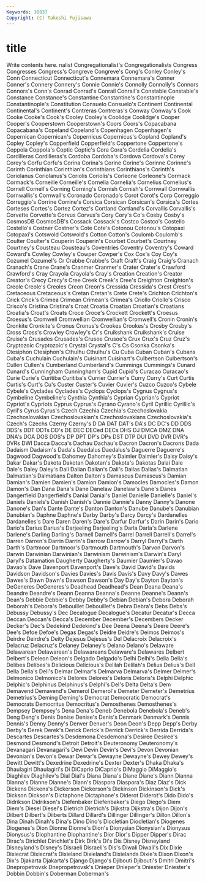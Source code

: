 ```yaml
---
Keywords: 30837 
Copyright: (C) Takeshi Fujisawa
---
```


# title

Write contents here.
nalist Congregationalist's Congregationalists
Congress Congresses Congress's Congreve Congreve's Cong's Conley Conley's Conn Connecticut
Connecticut's Connemara Connemara's Conner Conner's Connery Connery's Connie Connie's Connolly
Connolly's Connors Connors's Conn's Conrad Conrad's Conrail Conrail's Constable Constable's
Constance Constance's Constantine Constantine's Constantinople Constantinople's Constitution Consuelo Consuelo's Continent
Continental Continental's Continent's Contreras Contreras's Conway Conway's Cook Cooke Cooke's
Cook's Cooley Cooley's Coolidge Coolidge's Cooper Cooper's Cooperstown Cooperstown's Coors
Coors's Copacabana Copacabana's Copeland Copeland's Copenhagen Copenhagen's Copernican Copernican's Copernicus
Copernicus's Copland Copland's Copley Copley's Copperfield Copperfield's Coppertone Coppertone's Coppola
Coppola's Coptic Coptic's Cora Cora's Cordelia Cordelia's Cordilleras Cordilleras's Cordoba
Cordoba's Cordova Cordova's Corey Corey's Corfu Corfu's Corina Corina's Corine
Corine's Corinne Corinne's Corinth Corinthian Corinthian's Corinthians Corinthians's Corinth's Coriolanus
Coriolanus's Coriolis Coriolis's Corleone Corleone's Cormack Cormack's Corneille Corneille's Cornelia
Cornelia's Cornelius Cornelius's Cornell Cornell's Corning Corning's Cornish Cornish's Cornwall
Cornwallis Cornwallis's Cornwall's Coronado Coronado's Corot Corot's Corp Correggio Correggio's
Corrine Corrine's Corsica Corsican Corsican's Corsica's Cortes Corteses Cortes's Cortez
Cortez's Cortland Cortland's Corvallis Corvallis's Corvette Corvette's Corvus Corvus's Cory
Cory's Co's Cosby Cosby's CosmosDB CosmosDB's Cossack Cossack's Costco Costco's
Costello Costello's Costner Costner's Cote Cote's Cotonou Cotonou's Cotopaxi Cotopaxi's
Cotswold Cotswold's Cotton Cotton's Coulomb Coulomb's Coulter Coulter's Couperin Couperin's
Courbet Courbet's Courtney Courtney's Cousteau Cousteau's Coventries Coventry Coventry's Coward
Coward's Cowley Cowley's Cowper Cowper's Cox Cox's Coy Coy's Cozumel
Cozumel's Cr Crabbe Crabbe's Craft Craft's Craig Craig's Cranach Cranach's
Crane Crane's Cranmer Cranmer's Crater Crater's Crawford Crawford's Cray Crayola
Crayola's Cray's Creation Creation's Creator Creator's Crecy Crecy's Cree Creek
Creek's Cree's Creighton Creighton's Creole Creole's Creoles Creon Creon's Cressida
Cressida's Crest Crest's Cretaceous Cretaceous's Cretan Cretan's Crete Crete's Crichton
Crichton's Crick Crick's Crimea Crimean Crimean's Crimea's Criollo Criollo's Crisco
Crisco's Cristina Cristina's Croat Croatia Croatian Croatian's Croatians Croatia's Croat's
Croats Croce Croce's Crockett Crockett's Croesus Croesus's Cromwell Cromwellian Cromwellian's
Cromwell's Cronin Cronin's Cronkite Cronkite's Cronus Cronus's Crookes Crookes's Crosby
Crosby's Cross Cross's Crowley Crowley's Cr's Cruikshank Cruikshank's Cruise Cruise's
Crusades Crusades's Crusoe Crusoe's Crux Crux's Cruz Cruz's Cryptozoic Cryptozoic's
Crystal Crystal's C's Cs Csonka Csonka's Ctesiphon Ctesiphon's Cthulhu Cthulhu's
Cu Cuba Cuban Cuban's Cubans Cuba's Cuchulain Cuchulain's Cuisinart Cuisinart's
Culbertson Culbertson's Cullen Cullen's Cumberland Cumberland's Cummings Cummings's Cunard Cunard's
Cunningham Cunningham's Cupid Cupid's Curacao Curacao's Curie Curie's Curitiba Curitiba's
Currier Currier's Curry Curry's Curt Curtis Curtis's Curt's Cu's Custer
Custer's Cuvier Cuvier's Cuzco Cuzco's Cybele Cybele's Cyclades Cyclades's Cyclops
Cyclops's Cygnus Cygnus's Cymbeline Cymbeline's Cynthia Cynthia's Cyprian Cyprian's Cypriot
Cypriot's Cypriots Cyprus Cyprus's Cyrano Cyrano's Cyril Cyrillic Cyrillic's Cyril's
Cyrus Cyrus's Czech Czechia Czechia's Czechoslovakia Czechoslovakian Czechoslovakian's Czechoslovakians Czechoslovakia's
Czech's Czechs Czerny Czerny's D DA DAT DAT's DA's DC
DC's DD DDS DDS's DDT DDTs DD's DE DEC DECed
DECs DHS DJ DMCA DMZ DNA DNA's DOA DOS DOS's
DP DPT DP's DPs DST DTP DUI DVD DVR DVR's
DVRs DWI Dacca Dacca's Dachau Dachau's Dacron Dacron's Dacrons Dada
Dadaism Dadaism's Dada's Daedalus Daedalus's Daguerre Daguerre's Dagwood Dagwood's Dahomey
Dahomey's Daimler Daimler's Daisy Daisy's Dakar Dakar's Dakota Dakotan Dakotan's
Dakota's Dakotas Dalai Dale Dale's Daley Daley's Dali Dalian Dalian's
Dali's Dallas Dallas's Dalmatian Dalmatian's Dalmatians Dalton Dalton's Damascus Damascus's
Damian Damian's Damien Damien's Damion Damion's Damocles Damocles's Damon Damon's
Dan Dana Dana's Dane Danelaw Danelaw's Dane's Danes Dangerfield Dangerfield's
Danial Danial's Daniel Danielle Danielle's Daniel's Daniels Daniels's Danish Danish's
Dannie Dannie's Danny Danny's Danone Danone's Dan's Dante Dante's Danton
Danton's Danube Danube's Danubian Danubian's Daphne Daphne's Darby Darby's Darcy
Darcy's Dardanelles Dardanelles's Dare Daren Daren's Dare's Darfur Darfur's Darin
Darin's Dario Dario's Darius Darius's Darjeeling Darjeeling's Darla Darla's Darlene
Darlene's Darling Darling's Darnell Darnell's Darrel Darrell Darrell's Darrel's Darren
Darren's Darrin Darrin's Darrow Darrow's Darryl Darryl's Darth Darth's Dartmoor
Dartmoor's Dartmouth Dartmouth's Darvon Darvon's Darwin Darwinian Darwinian's Darwinism Darwinism's
Darwin's Daryl Daryl's Datamation Daugherty Daugherty's Daumier Daumier's Davao Davao's
Dave Davenport Davenport's Dave's David David's Davids Davidson Davidson's Davies
Davies's Davis Davis's Davy Davy's Dawes Dawes's Dawn Dawn's Dawson
Dawson's Day Day's Dayton Dayton's DeGeneres DeGeneres's Deadhead Deadhead's Dean
Deana Deana's Deandre Deandre's Deann Deanna Deanna's Deanne Deanne's Deann's
Dean's Debbie Debbie's Debby Debby's Debian Debian's Debora Deborah Deborah's
Debora's Debouillet Debouillet's Debra Debra's Debs Debs's Debussy Debussy's Dec
Decalogue Decalogue's Decatur Decatur's Decca Deccan Deccan's Decca's December December's
Decembers Decker Decker's Dec's Dedekind Dedekind's Dee Deena Deena's Deere
Deere's Dee's Defoe Defoe's Degas Degas's Deidre Deidre's Deimos Deimos's
Deirdre Deirdre's Deity Dejesus Dejesus's Del Delacroix Delacroix's Delacruz Delacruz's
Delaney Delaney's Delano Delano's Delaware Delawarean Delawarean's Delawareans Delaware's Delawares
Delbert Delbert's Deleon Deleon's Delgado Delgado's Delhi Delhi's Delia Delia's
Delibes Delibes's Delicious Delicious's Delilah Delilah's Delius Delius's Dell Della
Della's Dell's Delmar Delmar's Delmarva Delmarva's Delmer Delmer's Delmonico Delmonico's
Delores Delores's Deloris Deloris's Delphi Delphic Delphic's Delphinus Delphinus's Delphi's
Del's Delta Delta's Dem Demavend Demavend's Demerol Demerol's Demeter Demeter's
Demetrius Demetrius's Deming Deming's Democrat Democratic Democrat's Democrats Democritus Democritus's
Demosthenes Demosthenes's Dempsey Dempsey's Dena Dena's Deneb Denebola Denebola's Deneb's
Deng Deng's Denis Denise Denise's Denis's Denmark Denmark's Dennis Dennis's
Denny Denny's Denver Denver's Deon Deon's Depp Depp's Derby Derby's
Derek Derek's Derick Derick's Derrick Derrick's Derrida Derrida's Descartes Descartes's
Desdemona Desdemona's Desiree Desiree's Desmond Desmond's Detroit Detroit's Deuteronomy Deuteronomy's
Devanagari Devanagari's Devi Devin Devin's Devi's Devon Devonian Devonian's Devon's
Dewar Dewar's Dewayne Dewayne's Dewey Dewey's Dewitt Dewitt's Dexedrine Dexedrine's
Dexter Dexter's Dhaka Dhaka's Dhaulagiri Dhaulagiri's Di DiCaprio DiCaprio's DiMaggio
DiMaggio's Diaghilev Diaghilev's Dial Dial's Diana Diana's Diane Diane's Diann
Dianna Dianna's Dianne Dianne's Diann's Diaspora Diaspora's Diaz Diaz's Dick
Dickens Dickens's Dickerson Dickerson's Dickinson Dickinson's Dick's Dickson Dickson's Dictaphone
Dictaphone's Diderot Diderot's Dido Dido's Didrikson Didrikson's Diefenbaker Diefenbaker's Diego
Diego's Diem Diem's Diesel Diesel's Dietrich Dietrich's Dijkstra Dijkstra's Dijon
Dijon's Dilbert Dilbert's Dilberts Dillard Dillard's Dillinger Dillinger's Dillon Dillon's
Dina Dinah Dinah's Dina's Dino Dino's Diocletian Diocletian's Diogenes Diogenes's
Dion Dionne Dionne's Dion's Dionysian Dionysian's Dionysus Dionysus's Diophantine Diophantine's
Dior Dior's Dipper Dipper's Dirac Dirac's Dirichlet Dirichlet's Dirk Dirk's
Di's Dis Disney Disneyland Disneyland's Disney's Disraeli Disraeli's Dis's Diwali
Diwali's Dix Dixie Dixiecrat Dixiecrat's Dixieland Dixieland's Dixielands Dixie's Dixon
Dixon's Dix's Djakarta Djakarta's Django Django's Djibouti Djibouti's Dmitri Dmitri's
Dnepropetrovsk Dnepropetrovsk's Dnieper Dnieper's Dniester Dniester's Dobbin Dobbin's Doberman Doberman's
